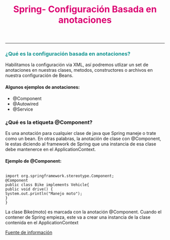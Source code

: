 <header>
<h1 style="color:#DC0073">Spring- Configuración Basada en anotaciones</h1>
</header>
<hr>
<article>
<section>
<h3 style="color: #129490">¿Qué es la configuración basada en anotaciones? </h3>
<p>Habilitamos la configuración via XML, así podremos utlizar un set
de anotaciones en nuestras clases, metodos, constructores o archivos
en nuestra configuración de Beans.</p>
<h4 >Algunos ejemplos de anotaciones:</h4>
<ul>
<li>@Component</li>
<li>@Autowired</li>
<li>@Service</li>
</ul>
</section>
<section>
<h3>¿Qué es la etiqueta @Component?</h3>
<p>Es una anotación para cualquier clase de java que Spring maneje o trate
como un bean. En otras palabras, la anotación de clase con @Component, le estas
diciendo al framework de Spring  que una instancia de esa clase debe mantenerce
en el ApplicationContext.</p>
<h4>Ejemplo de @Component:</h4>
<code>
import org.springframework.stereotype.Component;
@Component
public class Bike implements Vehicle{
public void drive() {
System.out.println("Manejo moto");
}
}
</code>
<p>La clase Bike(moto) es marcada con la anotación @Component. Cuando el contener
de Spring empieza, este va a crear una instancia de la clase contenida en el 
ApplicationContext</p>

<a href="https://medium.com/@AlexanderObregon/understanding-and-implementing-the-component-annotation-in-spring-ca4734118cf8" target="_blank"> Fuente de información</a>
</section>
</article>
